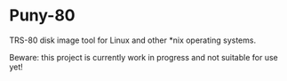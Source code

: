 # Puny-80
TRS-80 disk image tool for Linux and other *nix operating systems.

Beware: this project is currently work in progress and not suitable for use yet!
